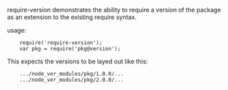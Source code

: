 
require-version demonstrates the ability to require a version of the package as an extension to the existing require syntax.

usage:
```
	require('require-version');
	var pkg = require('pkg@version');
```

This expects the versions to be layed out like this:

```
	.../node_ver_modules/pkg/1.0.0/...
	.../node_ver_modules/pkg/2.0.0/...
```
